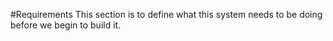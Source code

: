 #Requirements
This section is to define what this system needs to be doing before we begin to build it. 